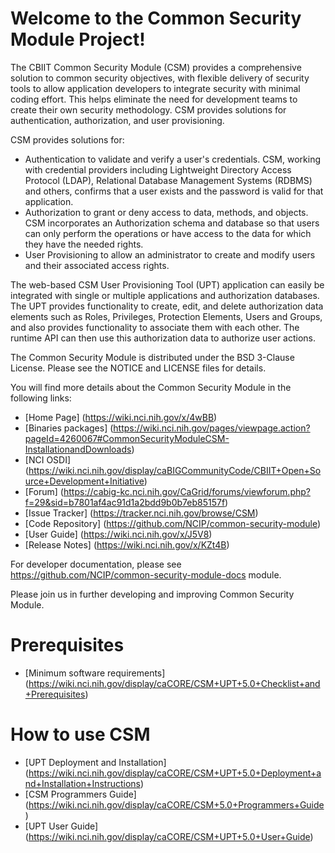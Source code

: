 Welcome to the Common Security Module Project!
==============================================

The CBIIT Common Security Module (CSM) provides a comprehensive solution to common security objectives, with flexible delivery of security tools to allow application developers to integrate security with minimal coding effort. This helps eliminate the need for development teams to create their own security methodology. CSM provides solutions for authentication, authorization, and user provisioning.

CSM provides solutions for:

* Authentication to validate and verify a user's credentials. CSM, working with credential providers including Lightweight Directory Access Protocol (LDAP), Relational Database Management Systems (RDBMS) and others, confirms that a user exists and the password is valid for that application.
* Authorization to grant or deny access to data, methods, and objects. CSM incorporates an Authorization schema and database so that users can only perform the operations or have access to the data for which they have the needed rights.
* User Provisioning to allow an administrator to create and modify users and their associated access rights.

The web-based CSM User Provisioning Tool (UPT) application can easily be integrated with single or multiple applications and authorization databases. The UPT provides functionality to create, edit, and delete authorization data elements such as Roles, Privileges, Protection Elements, Users and Groups, and also provides functionality to associate them with each other. The runtime API can then use this authorization data to authorize user actions.

The Common Security Module  is distributed under the BSD 3-Clause License.
Please see the NOTICE and LICENSE files for details.

You will find more details about the Common Security Module in the following links:
 * [Home Page] (https://wiki.nci.nih.gov/x/4wBB)
 * [Binaries packages] (https://wiki.nci.nih.gov/pages/viewpage.action?pageId=4260067#CommonSecurityModuleCSM-InstallationandDownloads)
 * [NCI OSDI] (https://wiki.nci.nih.gov/display/caBIGCommunityCode/CBIIT+Open+Source+Development+Initiative)
 * [Forum] (https://cabig-kc.nci.nih.gov/CaGrid/forums/viewforum.php?f=29&sid=b7801af4ac91d1a2bdd9b0b7eb85157f)
 * [Issue Tracker] (https://tracker.nci.nih.gov/browse/CSM)
 * [Code Repository] (https://github.com/NCIP/common-security-module)
 * [User Guide] (https://wiki.nci.nih.gov/x/J5V8)
 * [Release Notes] (https://wiki.nci.nih.gov/x/KZt4B)

For developer documentation, please see https://github.com/NCIP/common-security-module-docs module.

Please join us in further developing and improving Common Security Module.

# Prerequisites
 * [Minimum software requirements] (https://wiki.nci.nih.gov/display/caCORE/CSM+UPT+5.0+Checklist+and+Prerequisites) 
 
# How to use CSM
 * [UPT Deployment and Installation] (https://wiki.nci.nih.gov/display/caCORE/CSM+UPT+5.0+Deployment+and+Installation+Instructions)
 * [CSM Programmers Guide] (https://wiki.nci.nih.gov/display/caCORE/CSM+5.0+Programmers+Guide)
 * [UPT User Guide] (https://wiki.nci.nih.gov/display/caCORE/CSM+UPT+5.0+User+Guide)
 
 
 
